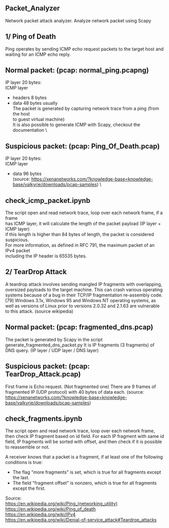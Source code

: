 Packet_Analyzer
---------------
Network packet attack analyzer.
Analyze network packet using Scapy

1/ Ping of Death
------------------
Ping operates by sending ICMP echo request packets to the target host and \
waiting for an ICMP echo reply.

Normal packet: (pcap: normal_ping.pcapng)
-----------------------------------------
IP layer 20 bytes: \
ICMP layer
  - headers 8 bytes
  - data 48 bytes usually \
The packet is generated by capturing network trace from a ping (from the host \
to guest virtual machine) \
It is also possible to generate ICMP with Scapy, checkout the documentation \

Suspicious packet: (pcap: Ping_Of_Death.pcap)
---------------------------------------------
IP layer 20 bytes: \
ICMP layer
  - data 96 bytes \
(source: https://xenanetworks.com/?knowledge-base=knowledge-base/valkyrie/downloads/pcap-samples) \

check_icmp_packet.ipynb
-----------------------
The script open and read network trace, loop over each network frame, if a frame \
has ICMP layer, it will calculate the length of the packet payload (IP layer + ICMP layer) \
if this length is higher than 84 bytes of length, the packet is considered suspicious. \
For more information, as defined in RFC 791, the maximum packet of an IPv4 packet \
including the IP header is 65535 bytes.

2/ TearDrop Attack
------------------
A teardrop attack involves sending mangled IP fragments with overlapping, oversized payloads to the target machine. This can crash various operating systems because of a bug in their TCP/IP fragmentation re-assembly code.[79] Windows 3.1x, Windows 95 and Windows NT operating systems, as well as versions of Linux prior to versions 2.0.32 and 2.1.63 are vulnerable to this attack. (source wikipedia)

Normal packet: (pcap: fragmented_dns.pcap)
------------------------------------------
The packet is generated by Scapy in the script generate_fragmented_dns_packet.py
It is IP fragments (3 fragments) of DNS query. (IP layer / UDP layer / DNS layer)

Suspicious packet: (pcap: TearDrop_Attack.pcap)
-----------------------------------------------
First frame is Echo request. (Not fragmented one)
There are 9 frames of fragmented IP (UDP protocol) with 40 bytes of data each.
(source: https://xenanetworks.com/?knowledge-base=knowledge-base/valkyrie/downloads/pcap-samples)

check_fragments.ipynb
---------------------
The script open and read network trace, loop over each network frame,
then check IP fragment based on id field. For each IP fragment with same id field, IP fragments
will be sorted with offset, and then check if it is possible to reassemble or not.

A receiver knows that a packet is a fragment, if at least one of the following conditions is true:
* The flag "more fragments" is set, which is true for all fragments except the last.
* The field "fragment offset" is nonzero, which is true for all fragments except the first.
 
Source: \
https://en.wikipedia.org/wiki/Ping_(networking_utility) \
https://en.wikipedia.org/wiki/Ping_of_death \
https://en.wikipedia.org/wiki/IPv4 \
https://en.wikipedia.org/wiki/Denial-of-service_attack#Teardrop_attacks
